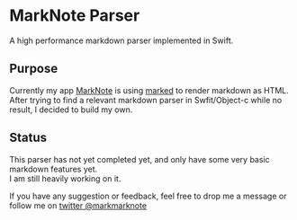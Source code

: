 # MarkNote Parser

A high performance markdown parser implemented in Swift.

## Purpose

Currently my app [MarkNote](https://itunes.apple.com/us/app/marknote/id991297585?ls=1&mt=8) is using [marked](https://github.com/chjj/marked) to render markdown as HTML.   
After trying to find a relevant markdown parser in Swfit/Object-c while no result, I decided to build my own.


## Status

This parser has not yet completed yet, and only have some very basic markdown features yet.    
I am still heavily working on it.

If you have any suggestion or feedback, feel free to drop me a message or follow me on [twitter @markmarknote](https://twitter.com/markmarknote)